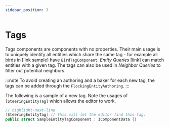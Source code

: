 ```yaml
---
sidebar_position: 3
---
```


# Tags

Tags components are components with no properties. Their main usage is to uniquely identify all entities which share the same tag - for example all birds in [link sample] have `BirdTagComponent`. *Entity Queries* [link] can match entities with a given tag. The tags can also be used in *Neighbor Queries* to filter out potential neighbors. 

:::note
To avoid creating an authoring and a baker for each new tag, the tags can be added through the `FlockingEntityAuthoring`. 
:::

The following is a sample of a new tag. Note the usages of `[SteeringEntityTag]` which allows the editor to work. 

```csharp title="SampleEntityTag.cs"
// highlight-next-line
[SteeringEntityTag] // This will let the editor find this tag. 
public struct SampleEntityTagComponent : IComponentData {}
```
